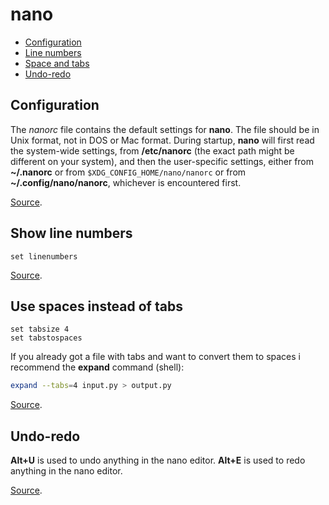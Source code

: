 # nano

- [Configuration](#configuration)
- [Line numbers](#show-line-numbers)
- [Space and tabs](#use-spaces-instead-of-tabs)
- [Undo-redo](#undo-redo)

## Configuration

The *nanorc* file contains the default settings for **nano**. The file should be in Unix format, not in DOS or Mac format. During startup, **nano** will first read the system-wide settings, from **/etc/nanorc** (the exact path might be different on your system), and then the user-specific settings, either from **~/.nanorc** or from `$XDG_CONFIG_HOME/nano/nanorc` or from **~/.config/nano/nanorc**, whichever is encountered first.

[Source](https://www.nano-editor.org/dist/v2.9/nanorc.5.html).

## Show line numbers

```
set linenumbers
```

[Source](https://askubuntu.com/questions/73444/how-to-show-line-numbering-in-nano-when-opening-a-file).

## Use spaces instead of tabs

```
set tabsize 4
set tabstospaces
```

If you already got a file with tabs and want to convert them to spaces i recommend the **expand** command (shell):

```bash
expand --tabs=4 input.py > output.py
```

[Source](https://stackoverflow.com/questions/11173769/how-to-make-the-tab-character-4-spaces-instead-of-8-spaces-in-nano).

## Undo-redo

**Alt+U** is used to undo anything in the nano editor. **Alt+E** is used to redo anything in the nano editor.

[Source](https://monovm.com/blog/how-to-undo-in-nano-editor/).
